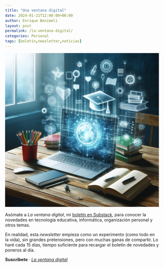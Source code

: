 ```yaml
---
title: "Una ventana digital"
date: 2024-01-21T12:00:00+00:00
author: Enrique Benimeli
layout: post
permalink: /la-ventana-digital/
categories: Personal
tags: [boletín,newsletter,noticias]
---
```


[![image](assets/images/posts/2024/01/ventana_digital.jpg)]()

Asómate a *La ventana digital*, mi [boletín en Substack](https://ebenimeli.substack.com/), para conocer la novedades en tecnología educativa, informática, organización personal y otros temas.

En realidad, esta *newsletter* empieza como un experimento (como todo en la vida), sin grandes pretensiones, pero con muchas ganas de compartir. Lo haré cada 15 días, tiempo suficiente para recargar el boletín de novedades y poneros al día.

**Suscríbete** · [*La ventana digital*](https://ebenimeli.substack.com/)